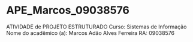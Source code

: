 # APE_Marcos_09038576
ATIVIDADE de PROJETO ESTRUTURADO
Curso: Sistemas de Informação
Nome do acadêmico (a): Marcos Adão Alves Ferreira
RA: 09038576

